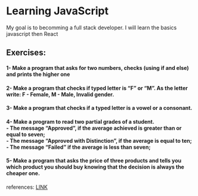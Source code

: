 <h1>Learning JavaScript</h1>
<p>My goal is to becomming a full stack developer. I will learn the basics javascript then React</p>
<h2>Exercises: </h2>
<h4>1- Make a program that asks for two numbers, checks (using if and else) and prints the higher one</h4>
<h4>2- Make a program that checks if typed letter is “F” or “M”. As the letter write: F - Female, M - Male, Invalid gender.</h4>
<h4>3- Make a program that checks if a typed letter is a vowel or a consonant.</h4>
<h4>4- Make a program to read two partial grades of a student.<br>
  - The message “Approved”, if the average achieved is greater than or equal to seven; <br>
  - The message “Approved with Distinction”, if the average is equal to ten;<br>
  - The message “Failed” if the average is less than seven;<br></h4>
<h4>5- Make a program that asks the price of three products and tells you which product you should buy knowing that the decision is always the cheaper one.</h4>
<h4></h4>
<h4></h4>
<h4></h4>
<h4></h4>
<h4></h4>
<p>references: <a href="https://www.computersciencemaster.com.br/exercicios-if-e-else/">LINK</a></p>
